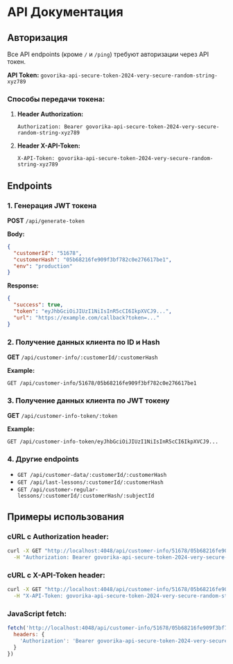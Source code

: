 # API Документация

## Авторизация

Все API endpoints (кроме `/` и `/ping`) требуют авторизации через API токен.

**API Token:** `govorika-api-secure-token-2024-very-secure-random-string-xyz789`

### Способы передачи токена:

1. **Header Authorization:**
   ```
   Authorization: Bearer govorika-api-secure-token-2024-very-secure-random-string-xyz789
   ```

2. **Header X-API-Token:**
   ```
   X-API-Token: govorika-api-secure-token-2024-very-secure-random-string-xyz789
   ```

## Endpoints

### 1. Генерация JWT токена
**POST** `/api/generate-token`

**Body:**
```json
{
  "customerId": "51678",
  "customerHash": "05b68216fe909f3bf782c0e276617be1",
  "env": "production"
}
```

**Response:**
```json
{
  "success": true,
  "token": "eyJhbGciOiJIUzI1NiIsInR5cCI6IkpXVCJ9...",
  "url": "https://example.com/callback?token=..."
}
```

### 2. Получение данных клиента по ID и Hash
**GET** `/api/customer-info/:customerId/:customerHash`

**Example:**
```
GET /api/customer-info/51678/05b68216fe909f3bf782c0e276617be1
```

### 3. Получение данных клиента по JWT токену
**GET** `/api/customer-info-token/:token`

**Example:**
```
GET /api/customer-info-token/eyJhbGciOiJIUzI1NiIsInR5cCI6IkpXVCJ9...
```

### 4. Другие endpoints
- `GET /api/customer-data/:customerId/:customerHash`
- `GET /api/last-lessons/:customerId/:customerHash`
- `GET /api/customer-regular-lessons/:customerId/:customerHash/:subjectId`

## Примеры использования

### cURL с Authorization header:
```bash
curl -X GET "http://localhost:4048/api/customer-info/51678/05b68216fe909f3bf782c0e276617be1" \
  -H "Authorization: Bearer govorika-api-secure-token-2024-very-secure-random-string-xyz789"
```

### cURL с X-API-Token header:
```bash
curl -X GET "http://localhost:4048/api/customer-info/51678/05b68216fe909f3bf782c0e276617be1" \
  -H "X-API-Token: govorika-api-secure-token-2024-very-secure-random-string-xyz789"
```

### JavaScript fetch:
```javascript
fetch('http://localhost:4048/api/customer-info/51678/05b68216fe909f3bf782c0e276617be1', {
  headers: {
    'Authorization': 'Bearer govorika-api-secure-token-2024-very-secure-random-string-xyz789'
  }
})
```
